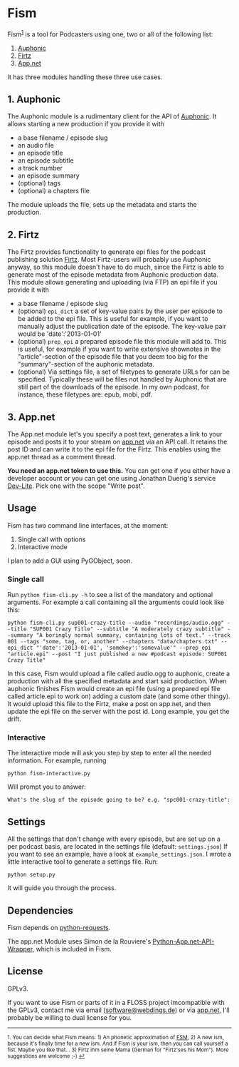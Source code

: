 Fism
====

Fism<sup><a href="#fn1" id="ref1">1</a></sup> is a tool for Podcasters using one, two or all of the following list:

1. [Auphonic](http://auphonic.com)
2. [Firtz](http://github.com/eazyliving/firtz)
3. [App.net](http://app.net)

It has three modules handling these three use cases.

## 1. Auphonic
The Auphonic module is a rudimentary client for the API of 
[Auphonic](http://auphonic.com). It allows starting a new production if you provide it with
* a base filename / episode slug
* an audio file
* an episode title
* an episode subtitle
* a track number
* an episode summary
* (optional) tags
* (optional) a chapters file

The module uploads the file, sets up the metadata and starts the production.

## 2. Firtz
The Firtz provides functionality to generate epi files for the podcast 
publishing solution [Firtz](https://github.com/eazyliving/firtz).
Most Firtz-users will probably use Auphonic anyway, so this module doesn't 
have to do much, since the Firtz is able to generate most of the episode 
metadata from Auphonic production data.
This module allows generating and uploading (via FTP) an epi file if you 
provide it with
* a base filename / episode slug
* (optional) ```epi_dict``` a set of key-value pairs by the user per episode to be added to 
the epi file. This is useful for example, if you want to manually adjust the 
publication date of the episode. The key-value pair would be 'date':'2013-01-01'
* (optional) ```prep_epi``` a prepared episode file this module will add to. This is useful, 
for example if you want to write extensive shownotes in the "article"-section 
of the episode file that you deem too big for the "summary"-section of 
the auphonic metadata.
* (optional) Via settings file, a set of filetypes to generate URLs for can be
specified. Typically these will be files not handled by Auphonic that are 
still part of the downloads of the episode. In my own podcast, for instance, 
these filetypes are: epub, mobi, pdf.

## 3. App.net
The App.net module let's you specify a post text, generates a link to your 
episode and posts it to your stream on [app.net](http://alpha.app.net) via an
API call.
It retains the post ID and can write it to the epi file for the Firtz. This 
enables using the app.net thread as a comment thread.

**You need an app.net token to use this.** You can get one if you either have a 
developer account or you can get one using Jonathan Duerig's service [Dev-Lite](http://dev-lite.jonathonduerig.com).
Pick one with the scope "Write post".

## Usage
Fism has two command line interfaces, at the moment:

1. Single call with options
2. Interactive mode

I plan to add a GUI using PyGObject, soon.

### Single call
Run ```python fism-cli.py -h``` to see a list of the mandatory and optional 
arguments.
For example a call containing all the arguments could look like this:
```
python fism-cli.py sup001-crazy-title --audio "recordings/audio.ogg" --title "SUP001 Crazy Title" --subtitle "A moderately crazy subtitle" --summary "A boringly normal summary, containing lots of text." --track 001 --tags "some, tag, or, another" --chapters "data/chapters.txt" --epi_dict "'date':'2013-01-01', 'somekey':'somevalue'" --prep_epi "article.epi" --post "I just published a new #podcast episode: SUP001 Crazy Title"
```
In this case, Fism would upload a file called audio.ogg to auphonic, create a production with all the specified metadata and start said production. When auphonic finishes Fism would create an epi file (using a prepared epi file called article.epi to work on) adding a custom date (and some other thingy). It would upload this file to the Firtz, make a post on app.net, and then update the epi file on the server with the post id.
Long example, you get the drift. 

### Interactive
The interactive mode will ask you step by step to enter all the needed information.
For example, running
```
python fism-interactive.py
```
Will prompt you to answer:
```
What's the slug of the episode going to be? e.g. "spc001-crazy-title":
```

## Settings
All the settings that don't change with every episode, but are set up on a per 
podcast basis, are located in the settings file (default: ```settings.json```)
If you want to see an example, have a look at ```example_settings.json```.
I wrote a little interactive tool to generate a settings file. Run:
```
python setup.py
```
It will guide you through the process.

## Dependencies
Fism depends on [python-requests](http://docs.python-requests.org/en/latest/).

The app.net Module uses Simon de la Rouviere's [Python-App.net-API-Wrapper]('https://github.com/simondlr/Python-App.net-API-Wrapper), which is included in Fism.

## License
GPLv3.

If you want to use Fism or parts of it in a FLOSS project imcompatible with the
GPLv3, contact me via email (software@webdings.de) or via 
[app.net](http://alpha.app.net/hirnbloggade), I'll probably be willing to dual 
license for you.

<hr></hr>

<sup id="fn1">1. You can decide what Fism means: 1) An phonetic approximation of 
[FSM](https://en.wikipedia.org/wiki/Flying_Spaghetti_Monster), 2) A new ism, 
because it's finally time for a new ism. And if Fism is your ism, then you can 
call yourself a fist. Maybe you like that... 3) Firtz ihm seine Mama (German 
for "Firtz'ses his Mom"). More suggestions are welcome ;-) <a href="#ref1" title="Jump back to footnote 1 in the text.">↩</a></sup>
